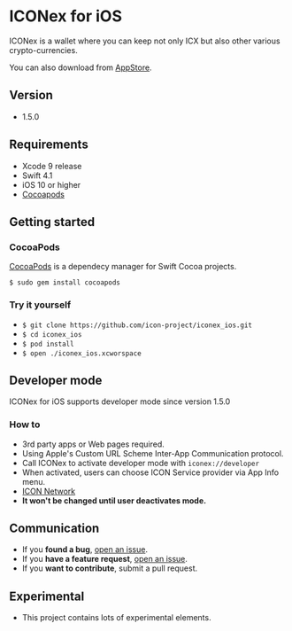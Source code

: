 # ICONex for iOS

ICONex is a wallet where you can keep not only ICX but also other various crypto-currencies.

You can also download from [AppStore](https://itunes.apple.com/app/iconex-icon-wallet/id1368441529?mt=8).

## Version
* 1.5.0

## Requirements
* Xcode 9 release
* Swift 4.1
* iOS 10 or higher
* [Cocoapods](https://cocoapods.org/)

## Getting started
### CocoaPods
[CocoaPods](https://cocoapods.org/) is a dependecy manager for Swift Cocoa projects.
```
$ sudo gem install cocoapods
```
### Try it yourself
* ```$ git clone https://github.com/icon-project/iconex_ios.git```
* ```$ cd iconex_ios```
* ```$ pod install```
* ```$ open ./iconex_ios.xcworspace```

## Developer mode
ICONex for iOS supports developer mode since version 1.5.0

### How to
* 3rd party apps or Web pages required.
* Using Apple's Custom URL Scheme Inter-App Communication protocol.
* Call ICONex to activate developer mode with `iconex://developer`
* When activated, users can choose ICON Service provider via App Info menu.
* [ICON Network](https://github.com/icon-project/icon-project.github.io/blob/master/docs/icon_network.md)
* **It won't be changed until user deactivates mode.**

## Communication
* If you **found a bug**, [open an issue](https://github.com/icon-project/iconex_ios/issues/).
* If you **have a feature request**, [open an issue](https://github.com/icon-project/iconex_ios/issues/).
* If you **want to contribute**, submit a pull request.

## Experimental
* This project contains lots of experimental elements.

